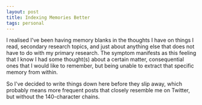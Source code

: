 ```yaml
---
layout: post
title: Indexing Memories Better
tags: personal
---
```


I realised I've been having memory blanks in the thoughts I have on things I read,
secondary research topics, and just about anything else that does not have to do with my
primary research. The symptom manifests as this feeling that I know I had some thought(s)
about a certain matter, consequential ones that I would like to remember, but being
unable to extract that specific memory from within.
 
So I've decided to write things down here before they slip away, which probably means more
frequent posts that closely resemble me on Twitter, but without the 140-character chains.
